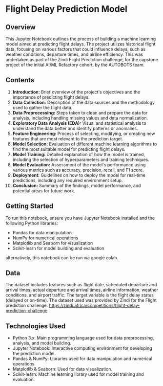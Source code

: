 # Flight Delay Prediction Model

## Overview
This Jupyter Notebook outlines the process of building a machine learning model aimed at predicting flight delays. The project utilizes historical flight data, focusing on various factors that could influence delays, such as weather conditions, departure times, and airline efficiency. 
This was undertaken as part of the Zindi Flight Prediction challenge, for the capstone project of the initial AI/ML Refactory cohort, by the AUTOBOTS team. 

## Contents
1. **Introduction:** Brief overview of the project's objectives and the importance of predicting flight delays.
2. **Data Collection:** Description of the data sources and the methodology used to gather the flight data.
3. **Data Preprocessing:** Steps taken to clean and prepare the data for analysis, including handling missing values and data normalization.
4. **Exploratory Data Analysis (EDA):** Visual and statistical analysis to understand the data better and identify patterns or anomalies.
5. **Feature Engineering:** Process of selecting, modifying, or creating new features that are most relevant to the prediction target.
6. **Model Selection:** Evaluation of different machine learning algorithms to find the most suitable model for predicting flight delays.
7. **Model Training:** Detailed explanation of how the model is trained, including the selection of hyperparameters and training techniques.
8. **Model Evaluation:** Assessment of the model's performance using various metrics such as accuracy, precision, recall, and F1 score.
9. **Deployment:** Guidelines on how to deploy the model for real-time predictions, including any required environment setup.
10. **Conclusion:** Summary of the findings, model performance, and potential areas for future work.

## Getting Started
To run this notebook, ensure you have Jupyter Notebook installed and the following Python libraries:
- Pandas for data manipulation
- NumPy for numerical operations
- Matplotlib and Seaborn for visualization
- Scikit-learn for model building and evaluation

alternatively, this notebook can be run via google colab.

## Data
The dataset includes features such as flight date, scheduled departure and arrival times, actual departure and arrival times, airline information, weather conditions, and airport traffic. The target variable is the flight delay status (delayed or on-time). The dataset used was provided by Zindi for the Flight prediction challenge.
https://zindi.africa/competitions/flight-delay-prediction-challenge

## Technologies Used
- Python 3.x: Main programming language used for data preprocessing, analysis, and model building.
- Jupyter Notebook: Interactive computing environment for developing the prediction model.
- Pandas & NumPy: Libraries used for data manipulation and numerical operations.
- Matplotlib & Seaborn: Used for data visualization.
- Scikit-learn: Machine learning library used for model training and evaluation.
